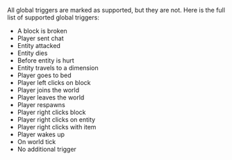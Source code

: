 All global triggers are marked as supported, but they are not. Here is the full list of supported global triggers:
- A block is broken
- Player sent chat
- Entity attacked
- Entity dies
- Before entity is hurt
- Entity travels to a dimension
- Player goes to bed
- Player left clicks on block
- Player joins the world
- Player leaves the world
- Player respawns
- Player right clicks block
- Player right clicks on entity
- Player right clicks with item
- Player wakes up
- On world tick
- No additional trigger